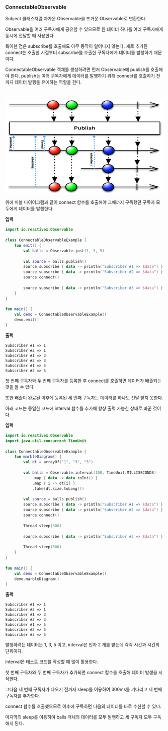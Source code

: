 ### ConnectableObservable

Subject 클래스처럼 차가운 Observable을 뜨거운 Observable로 변환한다.

Observable을 여러 구독자에게 공유할 수 있으므로 원 데이터 하나를 여러 구독자에게 동시에 전달할 때 사용한다. 

특이한 점은 subscribe를 호출해도 아무 동작이 일어나지 않는다. 새로 추가된 connect는 호출한 시점부터 subscribe를 호출한 구독자에게 데이터를 발행하기 때문이다. </br>

ConnectableObservable 객체를 생성하려면 먼저 Observable에 publish를 호출해야 한다. publish는 여러 구독자에게 데이터를 발행하기 위해 connect를 호출하기 전까지 데이터 발행을 유예하는 역할을 한다.

</br>

<img src="https://github.com/Im-Tae/RxJava2_Study/blob/master/image/ConnectableObservable.png?raw=true" width = "550" height = "300"  /> </br>



위에 마블 다이어그램과 같이 connect 함수를 호출해야 그때까지 구독했던 구독자 모두에게 데이터를 발행한다.</br>



**입력**

```kotlin
import io.reactivex.Observable

class ConnectableObservableExample {
    fun emit() {
        val balls = Observable.just(1, 3, 5)

        val source = balls.publish()
        source.subscribe { data -> println("Subscriber #1 => $data") }
        source.subscribe { data -> println("Subscriber #2 => $data") }
        source.connect()

        source.subscribe { data -> println("Subscriber #3 => $data") }
    }
}

fun main() {
    val demo = ConnectableObservableExample()
    demo.emit()
}
```

**출력**

```
Subscriber #1 => 1
Subscriber #2 => 1
Subscriber #1 => 3
Subscriber #2 => 3
Subscriber #1 => 5
Subscriber #2 => 5
```

첫 번째 구독자와 두 번째 구독자를 등록한 후 connect를 호출하면 데이터가 배출되는 것을 볼 수 있다.

또한 배출이 완료된 이후에 등록된 세 번째 구독자는 데이터를 하나도 전달 받지 못한다.



아래 코드는 동일한 코드에 interval 함수를 추가해 항상 출력 가능한 상태로 바꾼 것이다.</br>



**입력**

```kotlin
import io.reactivex.Observable
import java.util.concurrent.TimeUnit

class ConnectableObservableExample {
    fun marbleDiagram() {
        val dt = arrayOf("1", "3", "5")

        val balls = Observable.interval(100, TimeUnit.MILLISECONDS)
            .map { data -> data.toInt() }
            .map { i -> dt[i] }
            .take(dt.size.toLong())

        val source = balls.publish()
        source.subscribe { data -> println("Subscriber #1 => $data") }
        source.subscribe { data -> println("Subscriber #2 => $data") }
        source.connect()

        Thread.sleep(300)

        source.subscribe { data -> println("Subscriber #3 => $data") }

        Thread.sleep(300)
    }
}

fun main() {
    val demo = ConnectableObservableExample()
    demo.marbleDiagram()
}
```

**출력**

```
Subscriber #1 => 1
Subscriber #2 => 1
Subscriber #1 => 3
Subscriber #2 => 3
Subscriber #1 => 5
Subscriber #2 => 5
Subscriber #3 => 5
```

발행하려는 데이터는 1, 3, 5 이고, interval은 인자 2 개를 받는데 각각 시간과 시간의 단위이다.

interval은 테스트 코드를 작성할 때 많이 활용한다.</br>



첫 번째 구독자와 두 번째 구독자가 추가되면 connect 함수를 호출해 데이터 발생을 시작한다.

그다음 세 번째 구독자가 나오기 전까지 sleep를 이용하여 300ms를 기다리고 세 번째 구독자를 추가한다.

connect 함수를 호출했으므로 이후에 구독하면 다음의 데이터를 바로 수신할 수 있다.

마지막의 sleep를 이용하여 balls 객체의 데이터를 모두 발행하고 세 구독자 모두 구독 해지 된다.